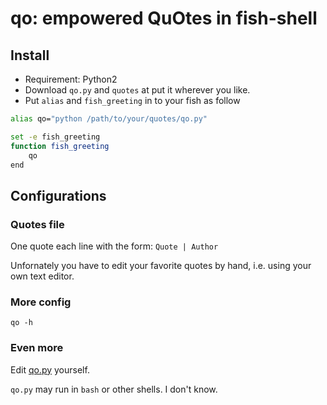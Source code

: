 qo: empowered QuOtes in fish-shell
==================================

## Install

- Requirement: Python2
- Download `qo.py` and `quotes` at put it wherever you like.
- Put `alias` and `fish_greeting` in to your fish as follow

```bash
alias qo="python /path/to/your/quotes/qo.py"

set -e fish_greeting
function fish_greeting
    qo
end
```

## Configurations

### Quotes file

One quote each line with the form: `Quote | Author`

Unfornately you have to edit your favorite quotes by hand, i.e. using your own text editor.

### More config

```
qo -h
```

### Even more

Edit [qo.py](qo.py) yourself.

`qo.py` may run in `bash` or other shells. I don't know.
